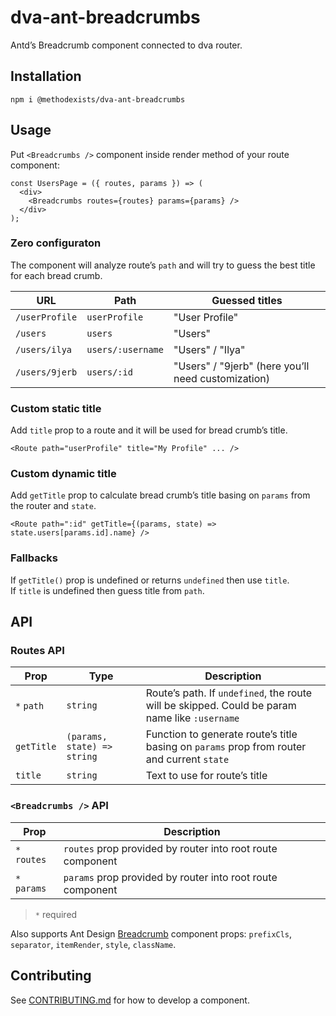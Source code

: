 # dva-ant-breadcrumbs

Antd’s Breadcrumb component connected to dva router.

## Installation

```
npm i @methodexists/dva-ant-breadcrumbs
```

## Usage

Put `<Breadcrumbs />` component inside render method of your route component:

```
const UsersPage = ({ routes, params }) => (
  <div>
    <Breadcrumbs routes={routes} params={params} />
  </div>
);
```
### Zero configuraton

The component will analyze route’s `path` and will try to guess the best title for each bread crumb.  

| URL            | Path              | Guessed titles
|----------------|-------------------|---------------
| `/userProfile` | `userProfile`     | "User Profile"
| `/users`       | `users`           | "Users"
| `/users/ilya`  | `users/:username` | "Users" / "Ilya"
|`/users/9jerb`  | `users/:id`       | "Users" / "9jerb" (here you’ll need customization)

### Custom static title
Add `title` prop to a route and it will be used for bread crumb’s title.

```
<Route path="userProfile" title="My Profile" ... />
```

### Custom dynamic title
Add `getTitle` prop to calculate bread crumb’s title basing on `params` from the router and `state`.

```
<Route path=":id" getTitle={(params, state) => state.users[params.id].name} />
```

### Fallbacks
If `getTitle()` prop is undefined or returns `undefined` then use `title`.  
If `title` is undefined then guess title from `path`.


## API

### Routes API

| Prop       |  Type | Description
|------------|----------|---
| `*` `path`  | `string` | Route’s path. If `undefined`, the route will be skipped. Could be param name like `:username`
| `getTitle` | `(params, state) => string` | Function to generate route’s title basing on `params` prop from router and current `state`
| `title`    | `string` | Text to use for route’s title

### `<Breadcrumbs />` API

| Prop     | Description 
|----------|------------
|`*` `routes`| `routes` prop provided by router into root route component
|`*` `params` | `params` prop provided by router into root route component

> `*` required

Also supports Ant Design [Breadcrumb](https://ant.design/components/breadcrumb) component props: `prefixCls`, `separator`, `itemRender`, `style`, `className`.

## Contributing

See [CONTRIBUTING.md](CONTRIBUTING.md) for how to develop a component.
